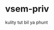 # vsem-priv
kulity tut bil ya phunt
<img scr = "https://sun1-17.userapi.com/impf/c837220/v837220673/53fea/pbPQSjLxLZU.jpg?size=604x592.jpg">
